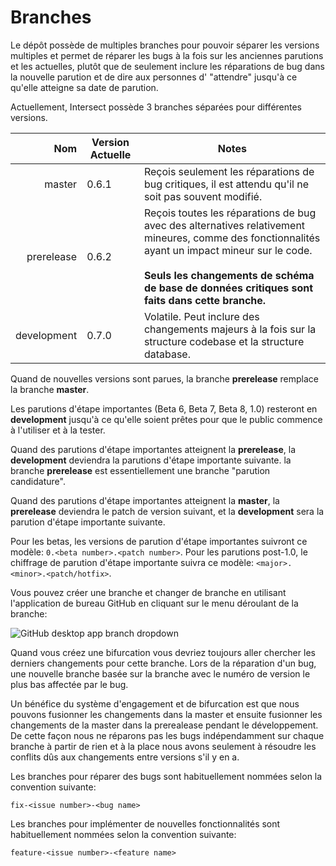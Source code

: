 # Branches

Le dépôt possède de multiples branches pour pouvoir séparer les versions multiples et permet de réparer les bugs à la fois sur les anciennes parutions et les actuelles, plutôt que de seulement inclure les réparations de bug dans la nouvelle parution et de dire aux personnes d' "attendre" jusqu'à ce qu'elle atteigne sa date de parution.

Actuellement, Intersect possède 3 branches séparées pour différentes versions.

|        Nom  | Version Actuelle | Notes                                                                         |
|------------:|-----------------|-------------------------------------------------------------------------------|
|      master | 0.6.1           | Reçois seulement les réparations de bug critiques, il est attendu qu'il ne soit pas souvent modifié.               |
|  prerelease | 0.6.2           | Reçois toutes les réparations de bug avec des alternatives relativement mineures, comme des fonctionnalités ayant un impact mineur sur le code. <br/><br/> **Seuls les changements de schéma de base de données critiques sont faits dans cette branche.** |
| development | 0.7.0           | Volatile. Peut inclure des changements majeurs à la fois sur la structure codebase et la structure database. |

Quand de nouvelles versions sont parues, la branche **prerelease** remplace la branche **master**.

Les parutions d'étape importantes (Beta 6, Beta 7, Beta 8, 1.0) resteront en **development** jusqu'à ce qu'elle soient prêtes pour que le public commence à l'utiliser et à la tester.

Quand des parutions d'étape importantes atteignent la **prerelease**, la **development** deviendra la parutions d'étape importante suivante. la branche **prerelease** est essentiellement une branche "parution candidature".

Quand des parutions d'étape importantes atteignent la **master**, la **prerelease** deviendra le patch de version suivant, et la **development** sera la parution d'étape importante suivante.

Pour les betas, les versions de parution d'étape importantes suivront ce modèle: `0.<beta number>.<patch number>`.
Pour les parutions post-1.0, le chiffrage de parution d'étape importante suivra ce modèle: `<major>.<minor>.<patch/hotfix>`.

Vous pouvez créer une branche et changer de branche en utilisant l'application de bureau GitHub en cliquant sur le menu déroulant de la branche:

![GitHub desktop app branch dropdown](https://www.ascensiongamedev.com/resources/filehost/7cb30357ee4dd2a55bc24b20eeb63d78.png)

Quand vous créez une bifurcation vous devriez toujours aller chercher les derniers changements pour cette branche. Lors de la réparation d'un bug, une nouvelle branche basée sur la branche avec le numéro de version le plus bas affectée par le bug.

Un bénéfice du système d'engagement et de bifurcation est que nous pouvons fusionner les changements dans la master et ensuite fusionner les changements de la master dans la prerealease pendant le développement. De cette façon nous ne réparons pas les bugs indépendamment sur chaque branche à partir de rien et à la place nous avons seulement à résoudre les conflits dûs aux changements entre versions s'il y en a.

Les branches pour réparer des bugs sont habituellement nommées selon la convention suivante:

`fix-<issue number>-<bug name>`

Les branches pour implémenter de nouvelles fonctionnalités sont habituellement nommées selon la convention suivante:

`feature-<issue number>-<feature name>`
